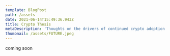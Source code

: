 ```yaml
---
template: BlogPost
path: /assets
date: 2021-06-14T15:49:36.943Z
title: Crypto Thesis
metaDescription: 'Thoughts on the drivers of continued crypto adoption '
thumbnail: /assets/FUTURE.jpeg
---
```

coming soon
